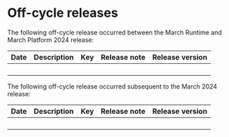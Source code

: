 # Off-cycle releases 

<head>
  <meta name="guidename" content="Release Notes"/>
  <meta name="context" content="GUID-95e613e6-6ea5-469a-a2b3-a013279068d2"/>
</head>


The following off-cycle release occurred between the March Runtime and March Platform 2024 release:

|Date|Description|Key|Release note|Release version|
|----|-----------|---|------------|-----|
|  |    |  | |  |

The following off-cycle release occurred subsequent to the March 2024 release:

|Date|Description|Key|Release note|Release version|
|----|-----------|---|------------|-----|
|  |    |  | |  |